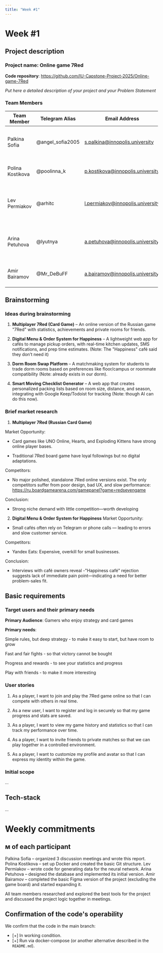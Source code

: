 ```yaml
---
title: "Week #1"
---
```


# Week #1

## Project description

### Project name: Online game 7Red

**Code repository**: https://github.com/IU-Capstone-Project-2025/Online-game-7Red

*Put here a detailed description of your project and your Problem Statement*

### **Team Members**

| Team Member                             | Telegram Alias   | Email Address   | Track                                       | Responsibilities   |
|-----------------------------------------|------------------|-----------------|---------------------------------------------|--------------------|
| Palkina Sofia     | @angel_sofia2005 | s.palkina@innopolis.university | Manager and  Backend developer | Project coordination, task delegation, backend development |
| Polina Kostikova  | @poolinna_k | p.kostikova@innopolis.university | Backend developer | Server-side logic, database interactions, API development |
| Lev Permiakov     | @arhitc | l.permiakov@innopolis.university | ML and DB developer | Machine learning models,ML model training,  generation game-data |
| Arina Petuhova    | @lyutnya | a.petuhova@innopolis.university | ML and DB developer | Machine learning models,ML model training,   database design|
| Amir Bairamov     | @Mr_DeBuFF | a.bairamov@innopolis.university | Frontend developer and Designer | Figma design, frontend development |



## Brainstorming

### Ideas during brainstorming

1) **Multiplayer 7Red (Card Game)** – An online version of the Russian  game "7Red" with statistics, achievements and private rooms for friends. 

2) **Digital Menu & Order System for Happiness** – A lightweight web app for cafés to manage pickup orders, with real-time kitchen updates, SMS notifications, and prep time estimates. (Note: The "Happiness" café said they don’t need it)

3) **Dorm Room Swap Platform** – A matchmaking system for students to trade dorm rooms based on preferences like floor/campus or roommate compatibility (Note: already exists in our dorm).

4) **Smart Moving Checklist Generator** – A web app that creates personalized packing lists based on room size, distance, and season, integrating with Google Keep/Todoist for tracking (Note: though AI can do this now).



### Brief market research


1. **Multiplayer 7Red (Russian Card Game)**

Market Opportunity:

- Card games like UNO Online, Hearts, and Exploding Kittens have strong online player bases.

- Traditional 7Red board game have loyal followings but no digital adaptations.

Competitors:

- No major polished, standalone 7Red online versions exist. The only competitors  suffer from poor design, bad UX, and slow performance: https://ru.boardgamearena.com/gamepanel?game=redsevengame

Conclusion:

- Strong niche demand with little competition—worth developing 


2. **Digital Menu & Order System for Happiness**
Market Opportunity:

- Small cafés often rely on Telegram or phone calls — leading to errors and slow customer service.

Competitors:

- Yandex Eats: Expensive, overkill for small businesses.

Conclusion: 

- Interviews with café owners reveal -"Happiness café" rejection suggests lack of immediate pain point—indicating a need for better problem-sales fit.

## Basic requirements

### Target users and their primary needs

**Primary Audience**: Gamers who enjoy strategy and card games

 **Primary needs**: 

Simple rules, but deep strategy - to make it easy to start, but have room to grow

Fast and fair fights - so that victory cannot be bought

Progress and rewards - to see your statistics and progress

Play with friends - to make it more interesting


### User stories

1. As a player, I want to join and play the 7Red game online so that I can compete with others in real time.

2. As a new user, I want to register and log in securely so that my game progress and stats are saved.

3. As a player, I want to view my game history and statistics so that I can track my performance over time.

4. As a player, I want to invite friends to private matches so that we can play together in a controlled environment.

5. As a player, I want to customize my profile and avatar so that I can express my identity within the game.

### Initial scope

*...*


## Tech-stack

*...*

# Weekly commitments

## м of each participant

Palkina Sofia – organized 3 discussion meetings and wrote this report.
Polina Kostikova – set up Docker and created the basic Git structure.
Lev Permiakov – wrote code for generating data for the neural network.
Arina Petuhova – designed the database and implemented its initial version.
Amir Bairamov – completed the basic Figma version of the project (excluding the game board) and started expanding it.

All team members researched and explored the best tools for the project and discussed the project logic together in meetings.

## Confirmation of the code's operability

We confirm that the code in the main branch:
- [+] In working condition.
- [+] Run via docker-compose (or another alternative described in the `README.md`).